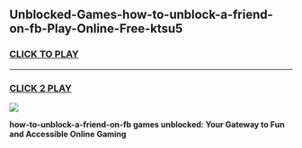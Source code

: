 
## Unblocked-Games-how-to-unblock-a-friend-on-fb-Play-Online-Free-ktsu5
<h3>
<a href="https://premium76.site?title=how-to-unblock-a-friend-on-fb&ref=26A">CLICK TO PLAY</a></h3>
<hr>

<h3>
<a href="https://premium76.site?title=how-to-unblock-a-friend-on-fb&ref=26A">CLICK 2 PLAY</a>
  
</h3>

<a href="https://premium76.site?title=how-to-unblock-a-friend-on-fb&ref=26A"><img src="https://clearcache.store/games.png"></a>


**how-to-unblock-a-friend-on-fb games unblocked: Your Gateway to Fun and Accessible Online Gaming**

